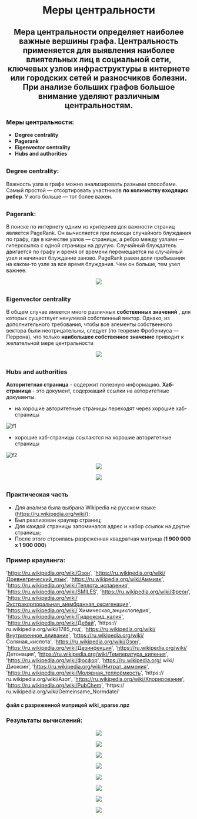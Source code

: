 <h1 align="center">Меры центральности</h1>
<h2 align="center">
  
  **Мера центральности** определяет наиболее важные вершины графа. Центральность применяется для выявления наиболее влиятельных лиц в социальной сети, **ключевых узлов** инфраструктуры в интернете или городских сетей и разносчиков болезни. При анализе больших графов большое внимание уделяют различным центральностям.
  
  ### Меры центральности:

- **Degree centrality**
- **Pagerank** 
- **Eigenvector centrality** 
- **Hubs and authorities** 
 
 <h2 align="center">
  
### Degree centrality:
  
  Важность узла в графе можно анализировать разными способами. Самый простой — отсортировать участников **по количеству входящих ребер**. У кого больше — тот более важен.
  
   <h2 align="center">
  
  ### Pagerank:
  
  В поиске по интернету одним из критериев для важности страниц является PageRank.
Он вычисляется при помощи случайного блуждания по графу, где в качестве узлов — страницы, а ребро между узлами — гиперссылка с одной страницы на другую. Случайный блуждатель двигается по графу и время от времени перемещается на случайный узел и начинает блуждание заново. PageRank равен доли пребывания на каком-то узле за все время блуждания. Чем он больше, тем узел важнее.

<p align="center">
<img src="https://cdn1.savepice.ru/uploads/2021/3/19/9d7604663c84453df4d3080eae00f9e3-full.png">
  
<h2 align="center">
  
  ### Eigenvector centrality
  
  В общем случае имеется много различных **собственных значений** , для которых существует ненулевой собственный вектор. Однако, из дополнительного требования, чтобы все элементы собственного вектора были неотрицательны, следует (по теореме Фробениуса — Перрона), что только **наибольшее собственное значение** приводит к желательной мере центральности
  
  <p align="center">
<img src="https://cdn1.savepice.ru/uploads/2021/3/19/f173d4992f72531715f564ecb43c8136-full.png">
  
  <h2 align="center">
  
  ### Hubs and authorities
  
  **Авторитетная страница** - содержит полезную информацию.
**Хаб-страница** - это документ, содержащий ссылки на авторитетные документы.

- на хорошие авторитетные страницы переходят через хорошие хаб-страницы

![f1]

- xорошие хаб-страницы ссылаются на хорошие авторитетные страницы

![f2]

  <p align="center">
<img src="https://cdn1.savepice.ru/uploads/2021/3/19/5e8aeb864d5abc574e86231979f67cb8-full.png">


  <p align="center">
<img src="https://cdn1.savepice.ru/uploads/2021/3/19/320973291d2e8626d818da24b9c6519c-full.png">
  
  <h2 align="center">
  
  ### Практическая часть
  
  - Для анализа была выбрана Wikipedia на русском языке (https://ru.wikipedia.org/wiki/);
  - Был реализован краулер страниц;
  - Для каждой страницы запоминался адрес и набор ссылок на другие страницы;
  - После этого строилась разреженная квадратная матрица (**1 900 000 х 1 900 000**)

  ### Пример краулинга:
  
  'https://ru.wikipedia.org/wiki/Озон', 'https://ru.wikipedia.org/wiki/Древнегреческий_язык', 'https://ru.wikipedia.org/wiki/Аммиак', 'https://ru.wikipedia.org/wiki/Теплота_испарения', 'https://ru.wikipedia.org/wiki/SMILES', 'https://ru.wikipedia.org/wiki/Фреон', 'https://ru.wikipedia.org/wiki/Экстракорпоральная_мембранная_оксигенация', 'https://ru.wikipedia.org/wiki/ Химическая_энциклопедия', 'https://ru.wikipedia.org/wiki/Гидроксид_калия', 'https://ru.wikipedia.org/wiki/Дебай', 'https:// ru.wikipedia.org/wiki/1785_год', 'https://ru.wikipedia.org/wiki/Внутривенное_вливание', 'https://ru.wikipedia.org/wiki/ Соляная_кислота', 'https://ru.wikipedia.org/wiki/Озон', 'https://ru.wikipedia.org/wiki/Дезинфекция', 'https://ru.wikipedia.org/wiki/ Детонация', 'https://ru.wikipedia.org/wiki/Температура_кипения', 'https://ru.wikipedia.org/wiki/Фосфор', 'https://ru.wikipedia.org/ wiki/Диоксин', 'https://ru.wikipedia.org/wiki/Нитрат_аммония', 'https://ru.wikipedia.org/wiki/Молярная_теплоёмкость', 'https:// ru.wikipedia.org/wiki/Азот', 'https://ru.wikipedia.org/wiki/Хлорирование', 'https://ru.wikipedia.org/wiki/PubChem', 'https:// ru.wikipedia.org/wiki/Gemeinsame_Normdatei'

#### файл с разреженной матрицей wiki_sparse.npz

### Результаты вычислений:

  <p align="center">
<img src="https://cdn1.savepice.ru/uploads/2021/3/19/49f945b0cd27b3af9381407879393a39-full.png">
  
  <p align="center">
<img src="https://cdn1.savepice.ru/uploads/2021/3/19/ff9a52dda030b6ceff30bf711d5b0707-full.png">

  <p align="center">
<img src="https://cdn1.savepice.ru/uploads/2021/3/19/723a862fe01e812b1251e48038a070c1-full.png">
  
  <p align="center">
<img src="https://cdn1.savepice.ru/uploads/2021/3/19/845ae5ac124a48fbb042220db08c0967-full.png">
  
   <p align="center">
<img src="https://cdn1.savepice.ru/uploads/2021/3/19/7ad7736661801791f0cfe0127443c120-full.png">
  
  <p align="center">
<img src="https://cdn1.savepice.ru/uploads/2021/3/19/019a2211373ad8f3c8fc87c3d96c5ebb-full.png">
  
   <p align="center">
<img src="https://cdn1.savepice.ru/uploads/2021/3/19/ac0bc656edd6acd3ef1050a5ccd57121-full.png">

   <p align="center">
<img src="https://cdn1.savepice.ru/uploads/2021/3/19/4c6400f8063ae3bd5029056fc129eea1-full.png">
  
[f1]: http://chart.apis.google.com/chart?cht=tx&chl=a_i\leftarrow\sum\limits_iA_{ij}h_j
[f2]: http://chart.apis.google.com/chart?cht=tx&chl=h_i\leftarrow\sum\limits_iA_{ij}a_j


  
